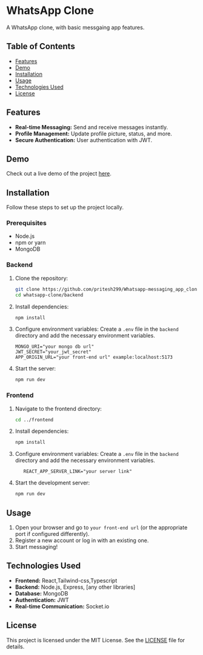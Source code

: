 # WhatsApp Clone

A WhatsApp clone, with basic messgaing app features.

## Table of Contents

- [Features](#features)
- [Demo](#demo)
- [Installation](#installation)
- [Usage](#usage)
- [Technologies Used](#technologies-used)
- [License](#license)

## Features

- **Real-time Messaging:** Send and receive messages instantly.
- **Profile Management:** Update profile picture, status, and more.
- **Secure Authentication:** User authentication with JWT.

## Demo

Check out a live demo of the project [here](https://www.canva.com/design/DAGIOYxASGQ/F8-qldWKdXSyuP6pT-AIjQ/watch?utm_content=DAGIOYxASGQ&utm_campaign=designshare&utm_medium=link&utm_source=editor).

## Installation

Follow these steps to set up the project locally.

### Prerequisites

- Node.js
- npm or yarn
- MongoDB 

### Backend

1. Clone the repository:
    ```sh
    git clone https://github.com/pritesh299/Whatsapp-messaging_app_clone.git
    cd whatsapp-clone/backend
    ```

2. Install dependencies:
    ```sh
    npm install
    ```

3. Configure environment variables:
    Create a `.env` file in the `backend` directory and add  the necessary environment variables.
    ```
    MONGO_URI="your mongo db url"
    JWT_SECRET="your_jwt_secret"
    APP_ORIGIN_URL="your front-end url" example:localhost:5173
    ```

4. Start the server:
    ```sh
    npm run dev
    ```

### Frontend

1. Navigate to the frontend directory:
    ```sh
    cd ../frontend
    ```

2. Install dependencies:
    ```sh
    npm install
   
    ```
3. Configure environment variables:
    Create a `.env` file in the `backend` directory and add  the necessary environment variables.
     ```
        REACT_APP_SERVER_LINK="your server link"
    ```
4. Start the development server:
    ```sh
    npm run dev
    ```

## Usage

1. Open your browser and go to `your front-end url` (or the appropriate port if configured differently).
2. Register a new account or log in with an existing one.
3. Start messaging!

## Technologies Used

- **Frontend:** React,Tailwind-css,Typescript
- **Backend:** Node.js, Express, [any other libraries]
- **Database:** MongoDB
- **Authentication:** JWT
- **Real-time Communication:** Socket.io

## License

This project is licensed under the MIT License. See the [LICENSE](LICENSE) file for details.

